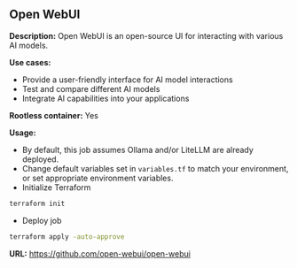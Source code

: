 ## Open WebUI

**Description:** Open WebUI is an open-source UI for interacting with various AI models.

**Use cases:**
- Provide a user-friendly interface for AI model interactions
- Test and compare different AI models
- Integrate AI capabilities into your applications

**Rootless container:** Yes

**Usage:**
- By default, this job assumes Ollama and/or LiteLLM are already deployed.
- Change default variables set in `variables.tf` to match your environment, or set appropriate environment variables.
- Initialize Terraform
```sh
terraform init
```

- Deploy job
```sh
terraform apply -auto-approve
```

**URL:** https://github.com/open-webui/open-webui